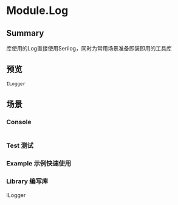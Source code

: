 # Module.Log

## Summary

库使用的Log直接使用Serilog，同时为常用场景准备即装即用的工具库

## 预览

```csharp
ILogger
```

## 场景

### Console

```csharp

```

### Test 测试


### Example 示例快速使用


### Library 编写库

ILogger
